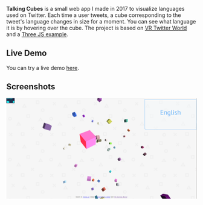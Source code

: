 **Talking Cubes** is a small web app I made in 2017 to visualize languages used on Twitter. Each time a user tweets, a cube corresponding to the tweet's language changes in size for a moment. You can see what language it is by hovering over the cube. The project is based on [VR Twitter World](https://www.sitepoint.com/visualizing-a-twitter-stream-in-vr-with-three-js-and-node/) and a [Three JS example](https://threejs.org/examples/webgl_interactive_cubes.html).

## Live Demo

You can try a live demo [here](https://talkingcubes.herokuapp.com/).

## Screenshots

![Screenshot](images/screenshot.png)
